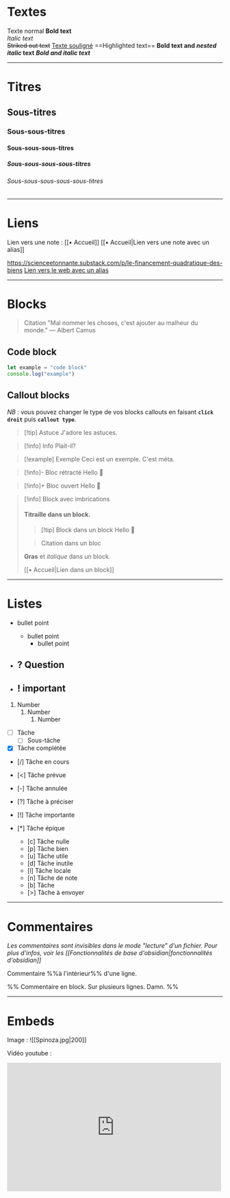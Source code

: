 # Textes
Texte normal
**Bold text**	
*Italic text*	
~~Striked out text~~
<u>Texte souligné</u>
==Highlighted text==
**Bold text and _nested italic_ text**
***Bold and italic text***

---

# Titres
## Sous-titres
### Sous-sous-titres
#### Sous-sous-sous-titres
##### Sous-sous-sous-sous-titres
###### Sous-sous-sous-sous-sous-titres

---

# Liens
Lien vers une note : [[• Accueil]]
[[• Accueil|Lien vers une note avec un alias]]

https://scienceetonnante.substack.com/p/le-financement-quadratique-des-biens
 [Lien vers le web avec un alias](https://www.youtube.com/watch?v=dQw4w9WgXcQ)

---

# Blocks

> Citation
> "Mal nommer les choses, c'est ajouter au malheur du monde."
> — Albert Camus

## Code block
```javascript
let example = "code block"
console.log("example")
```

## Callout blocks
*NB* : vous pouvez changer le type de vos blocks callouts en faisant **`click droit`** puis **`callout type`**.

> [!tip] Astuce
> J'adore les astuces.

> [!info] Info
> Plait-il?

> [!example] Exemple
> Ceci est un exemple. C'est méta.

> [!info]- Bloc rétracté
> Hello 👋

> [!info]+ Bloc ouvert
> Hello 👋

> [!info] Block avec imbrications
> #### Titraille dans un block.
> 
> > [!tip] Block dans un block
> > Hello 👋 
> 
> > Citation dans un bloc
> 
> **Gras** et *italique* dans un block.
> 
> [[• Accueil|Lien dans un block]]

---
# Listes
- bullet point
	- bullet point
		- bullet point

- ? Question
	- 

- ! important
	- 

1. Number
	1. Number
		1. Number

- [ ] Tâche
	- [ ] Sous-tâche
- [x] Tâche complétée
- [/] Tâche en cours
- [<] Tâche prévue
- [-] Tâche annulée
- [?] Tâche à préciser
- [!] Tâche importante
- [*] Tâche épique

	- [c] Tâche nulle
	- [p] Tâche bien
	- [u] Tâche utile
	- [d] Tâche inutile
	- [l] Tâche locale
	- [n] Tâche de note
	- [b] Tâche 
	- [>] Tâche à envoyer

---

# Commentaires
*Les commentaires sont invisibles dans le mode "lecture" d'un fichier. Pour plus d'infos, voir les [[Fonctionnalités de base d'obsidian|fonctionnalités d'obsidian]]*

Commentaire %%à l'intérieur%% d'une ligne.

%%
Commentaire en block.
Sur plusieurs lignes.
Damn.
%%

---
# Embeds
Image :
![[Spinoza.jpg|200]]

Vidéo youtube :
<iframe width="500" height="300" src="https://www.youtube.com/embed/Q2WBHyqRsxA" title="What is PKM? What is Personal Knowledge Management?" frameborder="0" allow="accelerometer; autoplay; clipboard-write; encrypted-media; gyroscope; picture-in-picture; web-share" allowfullscreen></iframe>

